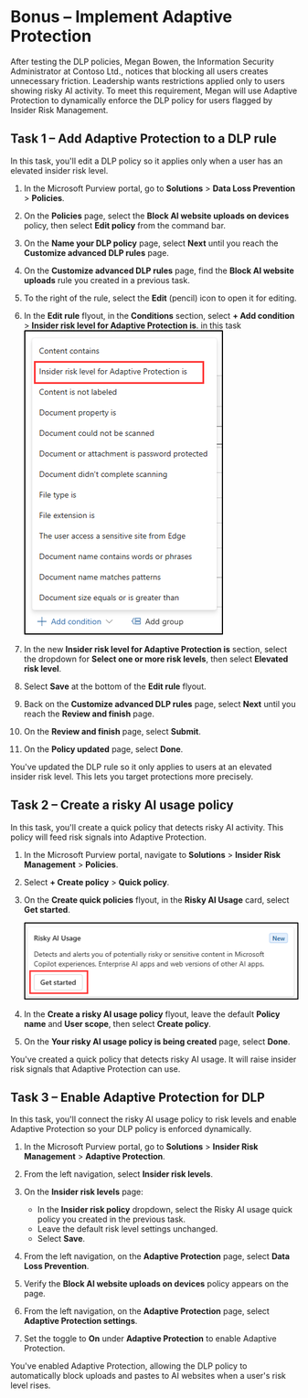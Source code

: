 # Bonus – Implement Adaptive Protection

After testing the DLP policies, Megan Bowen, the Information Security Administrator at Contoso Ltd., notices that blocking all users creates unnecessary friction. Leadership wants restrictions applied only to users showing risky AI activity. To meet this requirement, Megan will use Adaptive Protection to dynamically enforce the DLP policy for users flagged by Insider Risk Management.

## Task 1 – Add Adaptive Protection to a DLP rule

In this task, you'll edit a DLP policy so it applies only when a user has an elevated insider risk level.

1. In the Microsoft Purview portal, go to **Solutions** > **Data Loss Prevention** > **Policies**.

1. On the **Policies** page, select the **Block AI website uploads on devices** policy, then select **Edit policy** from the command bar.

1. On the **Name your DLP policy** page, select **Next** until you reach the **Customize advanced DLP rules** page.

1. On the **Customize advanced DLP rules** page, find the **Block AI website uploads** rule you created in a previous task.

1. To the right of the rule, select the **Edit** (pencil) icon to open it for editing.

1. In the **Edit rule** flyout, in the **Conditions** section, select **+ Add condition** > **Insider risk level for Adaptive Protection is**.
in this task
   ![Screenshot of the Add condition menu in Microsoft Purview DLP. showing 'Insider risk level for Adaptive Protection is' highlighted.](./media/dlp-adaptive-protection-condition.png)

1. In the new **Insider risk level for Adaptive Protection is** section, select the dropdown for **Select one or more risk levels**, then select **Elevated risk level**.

1. Select **Save** at the bottom of the **Edit rule** flyout.

1. Back on the **Customize advanced DLP rules** page, select **Next** until you reach the **Review and finish** page.

1. On the **Review and finish** page, select **Submit**.

1. On the **Policy updated** page, select **Done**.

You've updated the DLP rule so it only applies to users at an elevated insider risk level. This lets you target protections more precisely.

## Task 2 – Create a risky AI usage policy

In this task, you'll create a quick policy that detects risky AI activity. This policy will feed risk signals into Adaptive Protection.

1. In the Microsoft Purview portal, navigate to **Solutions** > **Insider Risk Management** > **Policies**.

1. Select **+ Create policy** > **Quick policy**.

1. On the **Create quick policies** flyout, in the **Risky AI Usage** card, select **Get started**.

   ![Screenshot of the Risky AI Usage policy card in Microsoft Purview with a Get started button.](./media/irm-quick-risky-ai-usage.png)

1. In the **Create a risky AI usage policy** flyout, leave the default **Policy name** and **User scope**, then select **Create policy**.

1. On the **Your risky AI usage policy is being created** page, select **Done**.

You've created a quick policy that detects risky AI usage. It will raise insider risk signals that Adaptive Protection can use.

## Task 3 – Enable Adaptive Protection for DLP

In this task, you'll connect the risky AI usage policy to risk levels and enable Adaptive Protection so your DLP policy is enforced dynamically.

1. In the Microsoft Purview portal, go to **Solutions** > **Insider Risk Management** > **Adaptive Protection**.

1. From the left navigation, select **Insider risk levels**.

1. On the **Insider risk levels** page:

   - In the **Insider risk policy** dropdown, select the Risky AI usage quick policy you created in the previous task.
   - Leave the default risk level settings unchanged.
   - Select **Save**.

1. From the left navigation, on the **Adaptive Protection** page, select **Data Loss Prevention**.

1. Verify the **Block AI website uploads on devices** policy appears on the page.

1. From the left navigation, on the **Adaptive Protection** page, select **Adaptive Protection settings**.

1. Set the toggle to **On** under **Adaptive Protection** to enable Adaptive Protection.

You've enabled Adaptive Protection, allowing the DLP policy to automatically block uploads and pastes to AI websites when a user's risk level rises.
